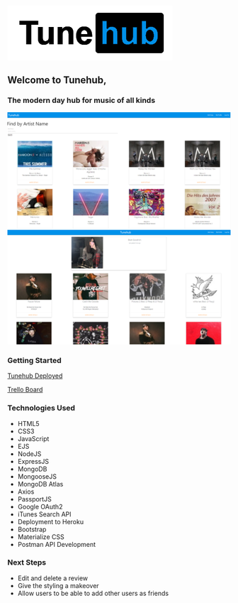 ![tunehub](./public/images/tunehubblack.png)

## Welcome to Tunehub,

### The modern day hub for music of all kinds

![tunehub](./public/images/tunehubadd.png)
![tunehub](./public/images/tunehubprofile.png)

### Getting Started

[Tunehub Deployed](https://tuneshub.herokuapp.com/)

[Trello Board](https://trello.com/b/bvSj706D/unit-2-project)

### Technologies Used

-   HTML5
-   CSS3
-   JavaScript
-   EJS
-   NodeJS
-   ExpressJS
-   MongoDB
-   MongooseJS
-   MongoDB Atlas
-   Axios
-   PassportJS
-   Google OAuth2
-   iTunes Search API
-   Deployment to Heroku
-   Bootstrap
-   Materialize CSS
-   Postman API Development

### Next Steps

-   Edit and delete a review
-   Give the styling a makeover
-   Allow users to be able to add other users as friends
